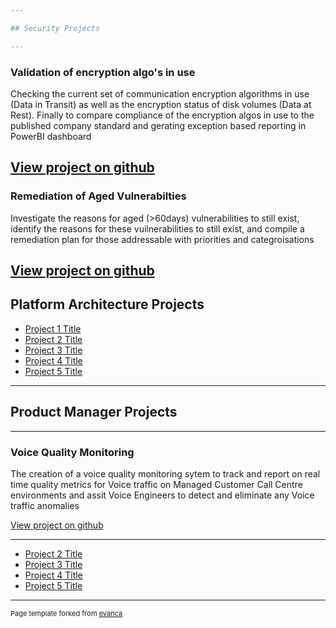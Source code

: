 ```yaml
---

## Security Projects

---
```


### Validation of encryption algo's in use

Checking the current set of communication encryption algorithms in use (Data in Transit) as well as the encryption status of disk volumes (Data at Rest). Finally to compare compliance of the encryption algos in use to the published company standard and gerating exception based reporting in PowerBI dashboard

[View project on github](https://github.com/rengro46/voice-quality)
---

### Remediation of Aged Vulnerabilties
Investigate the reasons for aged (>60days) vulnerabilities to still exist, identify the reasons for these vuilnerabilities to still exist, and compile a remediation plan for those addressable with priorities and categroisations

[View project on github](https://github.com/rengro46/voice-quality)
---

## Platform Architecture Projects

- [Project 1 Title](http://example.com/)
- [Project 2 Title](http://example.com/)
- [Project 3 Title](http://example.com/)
- [Project 4 Title](http://example.com/)
- [Project 5 Title](http://example.com/)

---

## Product Manager Projects

---

### Voice Quality Monitoring

The creation of a voice quality monitoring sytem to track and report on real time quality metrics for Voice traffic on Managed Customer Call Centre environments and assit Voice Engineers to detect and eliminate any Voice traffic anomalies

[View project on github](https://github.com/rengro46/voice-quality)

---


- [Project 2 Title](http://example.com/)
- [Project 3 Title](http://example.com/)
- [Project 4 Title](http://example.com/)
- [Project 5 Title](http://example.com/)


---
<p style="font-size:11px">Page template forked from <a href="https://github.com/evanca/quick-portfolio">evanca</a></p>
<!-- Remove above link if you don't want to attibute -->
